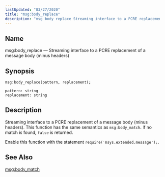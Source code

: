 ```yaml
---
lastUpdated: "03/27/2020"
title: "msg:body_replace"
description: "msg body replace Streaming interface to a PCRE replacement of a message body minus headers msg body replace pattern replacement Streaming interface to a PCRE replacement of a message body minus headers This function has the same semantics as msg body match If no match is found false is returned..."
---
```


<a name="lua.ref.msg_body_replace"></a> 
## Name

msg:body_replace — Streaming interface to a PCRE replacement of a message body (minus headers)

<a name="idp16675024"></a> 
## Synopsis

`msg:body_replace(pattern, replacement);`

```
pattern: string
replacement: string
```
<a name="idp16677968"></a> 
## Description

Streaming interface to a PCRE replacement of a message body (minus headers). This function has the same semantics as `msg:body_match`. If no match is found, `false` is returned.

Enable this function with the statement `require('msys.extended.message');`.

<a name="idp16681760"></a> 
## See Also

[msg:body_match](/momentum/4/lua/ref-msg-body-match)
